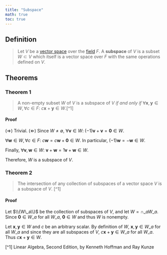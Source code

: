 ```yaml
---
title: "Subspace"
math: true
toc: true
---
```


## Definition
> Let $V$ be a [vector space](notes/Vector%20space.md) over the [field](notes/Field.md) $F$. A **subspace** of $V$ is a subset $W \subset V$ which itself is a vector space over $F$ with the same operations defined on $V$.

## Theorems
### Theorem 1
> A non-empty subset $W$ of $V$ is a subspace of $V$ _if and only if_ $\forall \mathbf{x}, \mathbf{y} \in W, \forall c \in F:$ $c\mathbf{x} + \mathbf{y} \in W$.[^1]

#### Proof
$(\Rightarrow)$ Trivial.
$(\Leftarrow)$ Since $W \neq \emptyset$, $\forall \mathbf{v} \in W:$ $(-1)\mathbf{v} + \mathbf{v} = \mathbf{0} \in W$.

$\forall \mathbf{w} \in W, \forall c \in F:$ $c\mathbf{w} = c\mathbf{w} + \mathbf{0} \in W$. In particular, $(-1)\mathbf{w} = -\mathbf{w} \in W$.

Finally, $\forall \mathbf{v}, \mathbf{w} \in W:$ $\mathbf{v} + \mathbf{w} = 1\mathbf{v} + \mathbf{w} \in W$.

Therefore, $W$ is a subspace of $V$.
$$\tag*{$||$}$$
### Theorem 2
> The intersection of any collection of subspaces of a vector space $V$ is a subspace of $V$.
[^1]
#### Proof
Let $\\{W\_a\\}$ be the collection of subspaces of $V$, and let $W = \cap\_{a}W\_a$. Since $\mathbf{0} \in W\_a$ for all $W\_a$, $\mathbf{0} \in W$ and thus $W$ is nonempty.

Let $\mathbf{x}, \mathbf{y} \in W$ and $c$ be an arbitrary scalar. By definition of $W$, $\mathbf{x},\mathbf{y} \in W\_a$ for all $W\_a$ and since they are all subspaces of $V$, $c\mathbf{x} + \mathbf{y} \in W\_a$ for all $W\_a$. Thus $c\mathbf{x} + \mathbf{y} \in W$. 
$$\tag*{$||$}$$ 

[^1] Linear Algebra, Second Edition, by Kenneth Hoffman and Ray Kunze